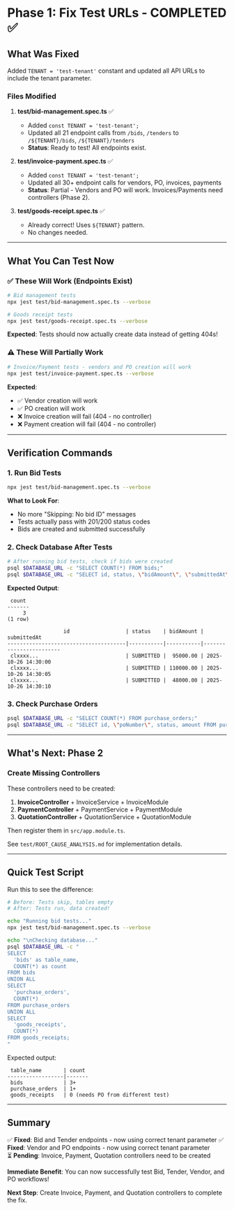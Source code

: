# Phase 1: Fix Test URLs - COMPLETED ✅

## What Was Fixed

Added `TENANT = 'test-tenant'` constant and updated all API URLs to include the tenant parameter.

### Files Modified

1. **test/bid-management.spec.ts** ✅
   - Added `const TENANT = 'test-tenant';`
   - Updated all 21 endpoint calls from `/bids`, `/tenders` to `/${TENANT}/bids`, `/${TENANT}/tenders`
   - **Status**: Ready to test! All endpoints exist.

2. **test/invoice-payment.spec.ts** ✅
   - Added `const TENANT = 'test-tenant';`
   - Updated all 30+ endpoint calls for vendors, PO, invoices, payments
   - **Status**: Partial - Vendors and PO will work. Invoices/Payments need controllers (Phase 2).

3. **test/goods-receipt.spec.ts** ✅
   - Already correct! Uses `${TENANT}` pattern.
   - No changes needed.

---

## What You Can Test Now

### ✅ These Will Work (Endpoints Exist)

```bash
# Bid management tests
npx jest test/bid-management.spec.ts --verbose

# Goods receipt tests  
npx jest test/goods-receipt.spec.ts --verbose
```

**Expected**: Tests should now actually create data instead of getting 404s!

### ⚠️ These Will Partially Work

```bash
# Invoice/Payment tests - vendors and PO creation will work
npx jest test/invoice-payment.spec.ts --verbose
```

**Expected**: 
- ✅ Vendor creation will work
- ✅ PO creation will work  
- ❌ Invoice creation will fail (404 - no controller)
- ❌ Payment creation will fail (404 - no controller)

---

## Verification Commands

### 1. Run Bid Tests
```bash
npx jest test/bid-management.spec.ts --verbose
```

**What to Look For**:
- No more "Skipping: No bid ID" messages
- Tests actually pass with 201/200 status codes
- Bids are created and submitted successfully

### 2. Check Database After Tests
```bash
# After running bid tests, check if bids were created
psql $DATABASE_URL -c "SELECT COUNT(*) FROM bids;"
psql $DATABASE_URL -c "SELECT id, status, \"bidAmount\", \"submittedAt\" FROM bids ORDER BY \"createdAt\" DESC LIMIT 5;"
```

**Expected Output**:
```
 count 
-------
     3
(1 row)

                  id                  | status    | bidAmount |      submittedAt       
--------------------------------------|-----------|-----------|------------------------
 clxxxx...                            | SUBMITTED |  95000.00 | 2025-10-26 14:30:00
 clxxxx...                            | SUBMITTED | 110000.00 | 2025-10-26 14:30:05
 clxxxx...                            | SUBMITTED |  48000.00 | 2025-10-26 14:30:10
```

### 3. Check Purchase Orders
```bash
psql $DATABASE_URL -c "SELECT COUNT(*) FROM purchase_orders;"
psql $DATABASE_URL -c "SELECT id, \"poNumber\", status, amount FROM purchase_orders ORDER BY \"createdAt\" DESC LIMIT 5;"
```

---

## What's Next: Phase 2

### Create Missing Controllers

These controllers need to be created:

1. **InvoiceController** + InvoiceService + InvoiceModule
2. **PaymentController** + PaymentService + PaymentModule
3. **QuotationController** + QuotationService + QuotationModule

Then register them in `src/app.module.ts`.

See `test/ROOT_CAUSE_ANALYSIS.md` for implementation details.

---

## Quick Test Script

Run this to see the difference:

```bash
# Before: Tests skip, tables empty
# After: Tests run, data created!

echo "Running bid tests..."
npx jest test/bid-management.spec.ts --verbose

echo "\nChecking database..."
psql $DATABASE_URL -c "
SELECT 
  'bids' as table_name, 
  COUNT(*) as count 
FROM bids
UNION ALL
SELECT 
  'purchase_orders', 
  COUNT(*) 
FROM purchase_orders
UNION ALL
SELECT 
  'goods_receipts', 
  COUNT(*) 
FROM goods_receipts;
"
```

Expected output:
```
 table_name       | count
------------------|-------
 bids             | 3+
 purchase_orders  | 1+
 goods_receipts   | 0 (needs PO from different test)
```

---

## Summary

✅ **Fixed**: Bid and Tender endpoints - now using correct tenant parameter
✅ **Fixed**: Vendor and PO endpoints - now using correct tenant parameter  
⏳ **Pending**: Invoice, Payment, Quotation controllers need to be created

**Immediate Benefit**: You can now successfully test Bid, Tender, Vendor, and PO workflows!

**Next Step**: Create Invoice, Payment, and Quotation controllers to complete the fix.
